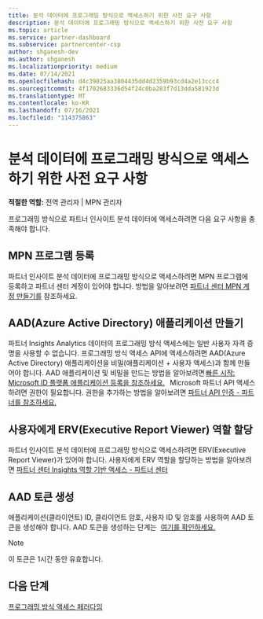 ```yaml
---
title: 분석 데이터에 프로그래밍 방식으로 액세스하기 위한 사전 요구 사항
description: 분석 데이터에 프로그래밍 방식으로 액세스하기 위한 사전 요구 사항
ms.topic: article
ms.service: partner-dashboard
ms.subservice: partnercenter-csp
author: shganesh-dev
ms.author: shganesh
ms.localizationpriority: medium
ms.date: 07/14/2021
ms.openlocfilehash: d4c39025aa3804435dd4d2359b93cd4a2e13ccc4
ms.sourcegitcommit: 4f1702683336d54f24c0ba283f7d13dda581923d
ms.translationtype: MT
ms.contentlocale: ko-KR
ms.lasthandoff: 07/16/2021
ms.locfileid: "114375863"
---
```

# <a name="prerequisites-to-programmatically-access-analytics-data"></a>분석 데이터에 프로그래밍 방식으로 액세스하기 위한 사전 요구 사항

**적절한 역할:** 전역 관리자 | MPN 관리자

프로그래밍 방식으로 파트너 인사이트 분석 데이터에 액세스하려면 다음 요구 사항을 충족해야 합니다.

## <a name="mpn-program-enrollment"></a>MPN 프로그램 등록

파트너 인사이트 분석 데이터에 프로그래밍 방식으로 액세스하려면 MPN 프로그램에 등록하고 파트너 센터 계정이 있어야 합니다. 방법을 알아보려면 [파트너 센터 MPN 계정 만들기를](mpn-create-a-partner-center-account.md) 참조하세요.

## <a name="create-azure-active-directory-aad-application"></a>AAD(Azure Active Directory) 애플리케이션 만들기

파트너 Insights Analytics 데이터의 프로그래밍 방식 액세스에는 일반 사용자 자격 증명을 사용할 수 없습니다. 프로그래밍 방식 액세스 API에 액세스하려면 AAD(Azure Active Directory) 애플리케이션을 비밀(애플리케이션 + 사용자 액세스)과 함께 만들어야 합니다. AAD 애플리케이션 및 비밀을 만드는 방법을 알아보려면 [빠른 시작: Microsoft ID 플랫폼 애플리케이션 등록을 참조하세요.](/azure/active-directory/develop/quickstart-register-app)   Microsoft 파트너 API 액세스하려면 권한이 필요합니다. 권한을 추가하는 방법을 알아보려면 [파트너 API 인증 - 파트너를 참조하세요.](/partner/develop/api-authentication#application-and-user-access)

## <a name="assign-executive-report-viewer-erv-role-to-the-user"></a>사용자에게 ERV(Executive Report Viewer) 역할 할당

파트너 인사이트 분석 데이터에 프로그래밍 방식으로 액세스하려면 ERV(Executive Report Viewer)가 있어야 합니다. 사용자에게 ERV 역할을 할당하는 방법을 알아보려면 [파트너 센터 Insights 역할 기반 액세스 - 파트너 센터](insights-roles.md)

## <a name="generate-an-aad-token"></a>AAD 토큰 생성

애플리케이션(클라이언트) ID, 클라이언트 암호, 사용자 ID 및 암호를 사용하여 AAD 토큰을 생성해야 합니다. AAD 토큰을 생성하는 단계는   [여기를 확인하세요.](insights-programmatic-first-api-call.md#token-generation)

> [!Note]
> 이 토큰은 1시간 동안 유효합니다.

## <a name="next-steps"></a>다음 단계
[프로그래밍 방식 액세스 페러다임](insights-programmatic-access-paradigm.md)